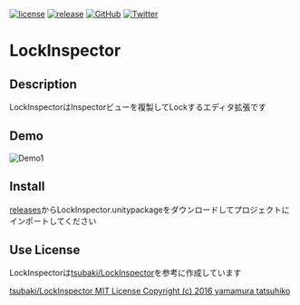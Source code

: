 [![license](https://img.shields.io/github/license/tomori-hikage/LockInspector.svg?style=flat-square)](https://github.com/tomori-hikage/LockInspector/blob/master/LICENSE)
[![release](https://img.shields.io/github/release/tomori-hikage/LockInspector.svg?style=flat-square)](https://github.com/tomori-hikage/LockInspector/releases)
[![GitHub](https://img.shields.io/github/followers/tomori-hikage.svg?label=@tomori-hikage&style=social)](https://github.com/tomori-hikage)
[![Twitter](https://img.shields.io/twitter/follow/tomori_hikage.svg?label=@tomori_hikage&style=social)](https://twitter.com/tomori_hikage)

# LockInspector

## Description

LockInspectorはInspectorビューを複製してLockするエディタ拡張です

## Demo

![Demo1](https://github.com/tomori-hikage/LockInspector/blob/readme_images/Images/gif1.gif)

## Install

[releases](https://github.com/tomori-hikage/LockInspector/releases)からLockInspector.unitypackageをダウンロードしてプロジェクトにインポートしてください

## Use License

LockInspectorは[tsubaki/LockInspector](https://gist.github.com/tsubaki/611043a80fef1e1023249ece58e2ae0a#file-lockinspector-cs)を参考に作成しています

[tsubaki/LockInspector MIT License Copyright (c) 2016 yamamura tatsuhiko](https://gist.github.com/tsubaki/611043a80fef1e1023249ece58e2ae0a#file-lockinspector-cs)
